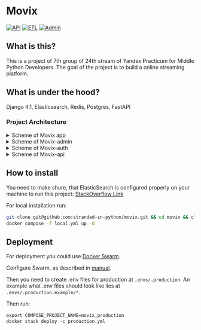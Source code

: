 # Movix

[![API](https://github.com/stranded-in-python/movix-api/actions/workflows/ci.yml/badge.svg)](https://github.com/stranded-in-python/movix-api/actions/workflows/ci.yml)
[![ETL](https://github.com/stranded-in-python/movix-etl/actions/workflows/ci.yml/badge.svg)](https://github.com/stranded-in-python/movix-etl/actions/workflows/ci.yml)
[![Admin](https://github.com/stranded-in-python/movix-admin/actions/workflows/ci.yml/badge.svg)](https://github.com/stranded-in-python/movix-admin/actions/workflows/ci.yml)

## What is this?

This is a project of 7th group of 24th stream of Yandex Practicum for Middle Python Developers. The goal of the project is to build a online streaming platform.

## What is under the hood?

Django 4.1, Elasticsearch, Redis, Postgres, FastAPI

### Project Architecture

<details>
<summary>Scheme of Movix app</summary>
![movix-as-is](media/movix-as-is.png)
</details>

<details>
<summary>Scheme of Movix-admin</summary>
![movix-as-is](media/movix-admin.png)
</details>

<details>
<summary>Scheme of Movix-auth</summary>
![movix-as-is](media/movix-auth.png)
</details>

<details>
<summary>Scheme of Movix-api</summary>
![movix-as-is](media/movix-api.png)
</details>

## How to install

You need to make shure, that ElasticSearch is configured properly on your machine to run this project: [StackOverflow Link](https://stackoverflow.com/questions/51445846/elasticsearch-max-virtual-memory-areas-vm-max-map-count-65530-is-too-low-inc)

For local installation run:

```bash
git clone git@github.com:stranded-in-python/movix.git && cd movix && clone_and_fetch
docker compose -f local.yml up -d
```

## Deployment

For deployment you could use [Docker Swarm](https://docs.docker.com/engine/swarm/).

Configure Swarm, as described in [manual](https://dockerswarm.rocks/).

Then you need to create .env files for production at `.envs/.production`.
An example what .env files should look like lies at `.envs/.production.example/*`.

Then run:

```
export COMPOSE_PROJECT_NAME=movix_production
docker stack deploy -c production.yml
```
